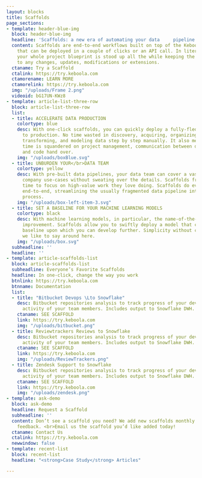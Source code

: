 ```yaml
---
layout: blocks
title: Scaffolds
page_sections:
- template: header-blue-img
  block: header-blue-img
  headline: 'Scaffolds: a new era of automating your data     pipeline is here.'
  content: Scaffolds are end-to-end workflows built on top of the Keboola platform
    that can be deployed in a couple of clicks or an API call. In literally seconds
    your whole project blueprint is stood up all the while keeping the project flexible
    to any changes, updates, modifications or extensions.
  ctaname: Try a Scaffold
  ctalink: https://try.keboola.com
  ctamorename: LEARN MORE
  ctamorelink: https://try.keboola.com
  img: "/uploads/Frame 2.png"
  videoid: bG17UN-KWz8
- template: article-list-three-row
  block: article-list-three-row
  list:
  - title: ACCELERATE DATA PRODUCTION
    colortype: blue
    desc: With one-click scaffolds, you can quickly deploy a fully-fledged data workflow
      to production. No time wasted in discovery, acquiring, organizing, cleaning,
      transforming, and modeling data step by step manually. It also means that no
      time is squandered on project management, communication between departments
      and code hand over.
    img: "/uploads/boxBlue.svg"
  - title: UNBURDEN YOUR</br>DATA TEAM
    colortype: yellow
    desc: With pre-built data pipelines, your data team can cover a vast array of
      company use-cases without sweating over the details. Scaffolds free up their
      time to focus on high-value work they love doing. Scaffolds do everything from
      end-to-end, streamlining the usually fragmented data pipeline into a single
      process.
    img: "/uploads/box-left-item-3.svg"
  - title: SET A BASELINE FOR YOUR MACHINE LEARNING MODELS
    colortype: black
    desc: With machine learning models, in particular, the name-of-the-game is continuous
      improvement. Scaffolds allow you to swiftly deploy a model that can act as your
      baseline upon which you can develop further. Simplicity without compromise as
      we like to say around here.
    img: "/uploads/box.svg"
  subheadline: ''
  headline: ''
- template: article-scaffolds-list
  block: article-scaffolds-list
  subheadline: Everyone’s Favorite Scaffolds
  headline: In one-click, change the way you work
  btnlink: https://try.keboola.com
  btnname: Documentation
  list:
  - title: "Bitbucket Devops \Lto Snowflake"
    desc: Bitbucket repositories analysis to track progress of your development and
      activity of your team members. Includes output to Snowflake DWH.
    ctaname: SEE SCAFFOLD
    link: https://try.keboola.com
    img: "/uploads/bitbucket.png"
  - title: Reviewtrackers Reviews to Snowflake
    desc: Bitbucket repositories analysis to track progress of your development and
      activity of your team members. Includes output to Snowflake DWH.
    ctaname: SEE SCAFFOLD
    link: https://try.keboola.com
    img: "/uploads/ReviewTrackers.png"
  - title: Zendesk Support to Snowflake
    desc: Bitbucket repositories analysis to track progress of your development and
      activity of your team members. Includes output to Snowflake DWH.
    ctaname: SEE SCAFFOLD
    link: https://try.keboola.com
    img: "/uploads/zendesk.png"
- template: ask-demo
  block: ask-demo
  headline: Request a Scaffold
  subheadline: ''
  content: Don’t see a scaffold you need? We add new scaffolds monthly based on customer
    feedback. <br>Email us the scaffold you’d like added today!
  ctaname: Contact Us
  ctalink: https://try.keboola.com
  newwindow: false
- template: recent-list
  block: recent-list
  headline: "<strong>Case Study</strong> Articles"

---
```

